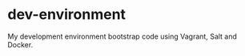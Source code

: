 dev-environment
===============

My development environment bootstrap code using Vagrant, Salt and Docker.
